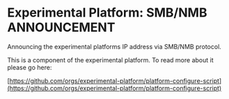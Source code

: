 # Experimental Platform: SMB/NMB ANNOUNCEMENT

Announcing the experimental platforms IP address via SMB/NMB protocol.

This is a component of the experimental platform. To read more about it please go here:

[https://github.com/orgs/experimental-platform/platform-configure-script](https://github.com/orgs/experimental-platform/platform-configure-script)